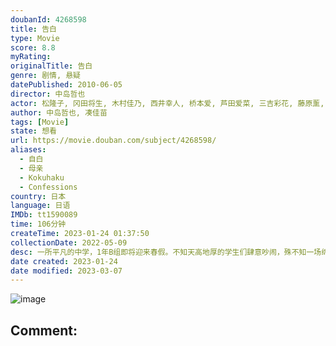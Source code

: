 ```yaml
---
doubanId: 4268598
title: 告白
type: Movie
score: 8.8
myRating: 
originalTitle: 告白
genre: 剧情, 悬疑
datePublished: 2010-06-05
director: 中岛哲也
actor: 松隆子, 冈田将生, 木村佳乃, 西井幸人, 桥本爱, 芦田爱菜, 三吉彩花, 藤原薰, 井之胁海, 清水尚弥, 高桥努, 一井直树, 能年玲奈, 新井浩文, 野本萤, 大仓裕真, 山口马木也, 新木优子, 小笠原海, 草川拓弥, 伊藤优衣, 近藤真彩, 中岛广稀, 山谷花纯, 刈谷友衣子, 春日南歩
author: 中岛哲也, 凑佳苗
tags: [Movie]
state: 想看
url: https://movie.douban.com/subject/4268598/
aliases:
  - 自白
  - 母亲
  - Kokuhaku
  - Confessions
country: 日本
language: 日语
IMDb: tt1590089
time: 106分钟
createTime: 2023-01-24 01:37:50
collectionDate: 2022-05-09
desc: 一所平凡的中学，1年B组即将迎来春假。不知天高地厚的学生们肆意吵闹，殊不知一场绵亘数月的风暴正向他们袭来。级任教师森口悠子（松隆子饰）全然无视这片混乱，静静地向学生们做出最后的告白。这个单亲妈妈独自...
date created: 2023-01-24
date modified: 2023-03-07
---
```


![image](p689520756.jpg)

Comment:
---
